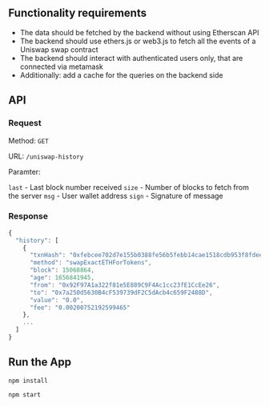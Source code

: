 ## Functionality requirements

- The data should be fetched by the backend without using Etherscan API
- The backend should use ethers.js or web3.js to fetch all the events of a Uniswap swap contract
- The backend should interact with authenticated users only, that are connected via metamask
- Additionally: add a cache for the queries on the backend side

## API

### Request

Method: `GET`

URL: `/uniswap-history`

Paramter:

`last` - Last block number received
`size` - Number of blocks to fetch from the server
`msg` - User wallet address
`sign` - Signature of message

### Response

```javascript
{
  "history": [
    {
      "txnHash": "0xfebcee702d7e155b0388fe56b5febb14cae1518cdb953f8fdee2f906c2af3409",
      "method": "swapExactETHForTokens",
      "block": 15068864,
      "age": 1656841945,
      "from": "0x92F97A1a322f81e5E889C9F4Ac1cc23fE1CcEe26",
      "to": "0x7a250d5630B4cF539739dF2C5dAcb4c659F2488D",
      "value": "0.0",
      "fee": "0.00200752192599465"
    },
    ...
  ]
}
```

## Run the App

```
npm install

npm start
```
